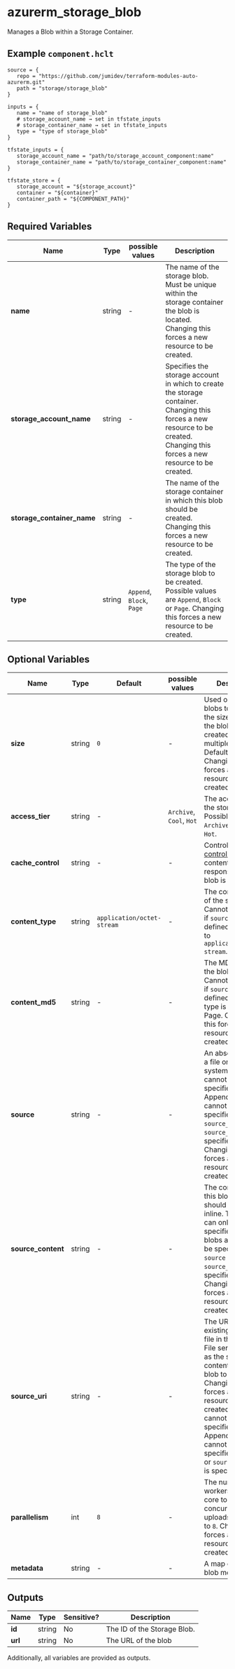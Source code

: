 # azurerm_storage_blob

Manages a Blob within a Storage Container.

## Example `component.hclt`

```hcl
source = {
   repo = "https://github.com/jumidev/terraform-modules-auto-azurerm.git" 
   path = "storage/storage_blob" 
}

inputs = {
   name = "name of storage_blob" 
   # storage_account_name → set in tfstate_inputs
   # storage_container_name → set in tfstate_inputs
   type = "type of storage_blob" 
}

tfstate_inputs = {
   storage_account_name = "path/to/storage_account_component:name" 
   storage_container_name = "path/to/storage_container_component:name" 
}

tfstate_store = {
   storage_account = "${storage_account}" 
   container = "${container}" 
   container_path = "${COMPONENT_PATH}" 
}

```

## Required Variables

| Name | Type |  possible values |  Description |
| ---- | --------- |  ----------- | ----------- |
| **name** | string |  -  |  The name of the storage blob. Must be unique within the storage container the blob is located. Changing this forces a new resource to be created. | 
| **storage_account_name** | string |  -  |  Specifies the storage account in which to create the storage container. Changing this forces a new resource to be created. Changing this forces a new resource to be created. | 
| **storage_container_name** | string |  -  |  The name of the storage container in which this blob should be created. Changing this forces a new resource to be created. | 
| **type** | string |  `Append`, `Block`, `Page`  |  The type of the storage blob to be created. Possible values are `Append`, `Block` or `Page`. Changing this forces a new resource to be created. | 

## Optional Variables

| Name | Type |  Default  |  possible values |  Description |
| ---- | --------- |  ----------- | ----------- | ----------- |
| **size** | string |  `0`  |  -  |  Used only for `page` blobs to specify the size in bytes of the blob to be created. Must be a multiple of 512. Defaults to `0`. Changing this forces a new resource to be created. | 
| **access_tier** | string |  -  |  `Archive`, `Cool`, `Hot`  |  The access tier of the storage blob. Possible values are `Archive`, `Cool` and `Hot`. | 
| **cache_control** | string |  -  |  -  |  Controls the [cache control header](https://developer.mozilla.org/en-US/docs/Web/HTTP/Headers/Cache-Control) content of the response when blob is requested . | 
| **content_type** | string |  `application/octet-stream`  |  -  |  The content type of the storage blob. Cannot be defined if `source_uri` is defined. Defaults to `application/octet-stream`. | 
| **content_md5** | string |  -  |  -  |  The MD5 sum of the blob contents. Cannot be defined if `source_uri` is defined, or if blob type is Append or Page. Changing this forces a new resource to be created. | 
| **source** | string |  -  |  -  |  An absolute path to a file on the local system. This field cannot be specified for Append blobs and cannot be specified if `source_content` or `source_uri` is specified. Changing this forces a new resource to be created. | 
| **source_content** | string |  -  |  -  |  The content for this blob which should be defined inline. This field can only be specified for Block blobs and cannot be specified if `source` or `source_uri` is specified. Changing this forces a new resource to be created. | 
| **source_uri** | string |  -  |  -  |  The URI of an existing blob, or a file in the Azure File service, to use as the source contents for the blob to be created. Changing this forces a new resource to be created. This field cannot be specified for Append blobs and cannot be specified if `source` or `source_content` is specified. | 
| **parallelism** | int |  `8`  |  -  |  The number of workers per CPU core to run for concurrent uploads. Defaults to `8`. Changing this forces a new resource to be created. | 
| **metadata** | string |  -  |  -  |  A map of custom blob metadata. | 



## Outputs

| Name | Type | Sensitive? | Description |
| ---- | ---- | --------- | --------- |
| **id** | string | No  | The ID of the Storage Blob. | 
| **url** | string | No  | The URL of the blob | 

Additionally, all variables are provided as outputs.
